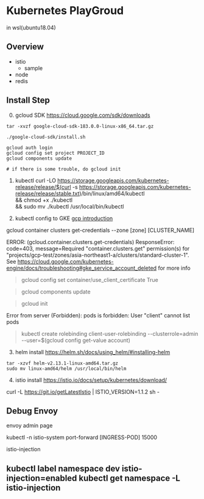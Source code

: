 # Kubernetes PlayGroud
in wsl(ubuntu18.04)

## Overview
- istio
  - sample
- node
- redis

## Install Step
0. gcloud SDK 
https://cloud.google.com/sdk/downloads

```
tar -xvzf google-cloud-sdk-183.0.0-linux-x86_64.tar.gz

./google-cloud-sdk/install.sh
```

```
gcloud auth login
gcloud config set project PROJECT_ID
gcloud components update

# if there is some trouble, do gcloud init
```

1. kubectl
curl -LO https://storage.googleapis.com/kubernetes-release/release/$(curl -s https://storage.googleapis.com/kubernetes-release/release/stable.txt)/bin/linux/amd64/kubectl \
&& chmod +x ./kubectl \
&& sudo mv ./kubectl /usr/local/bin/kubectl

2. kubectl config to GKE
[gcp introduction](https://cloud.google.com/kubernetes-engine/docs/how-to/cluster-access-for-kubectl)

gcloud container clusters get-credentials --zone [zone] [CLUSTER_NAME]


ERROR: (gcloud.container.clusters.get-credentials) ResponseError: code=403, message=Required "container.clusters.get" permission(s) for "projects/gcp-test/zones/asia-northeast1-a/clusters/standard-cluster-1". See https://cloud.google.com/kubernetes-engine/docs/troubleshooting#gke_service_account_deleted for more info
> gcloud config set container/use_client_certificate True

> gcloud components update

> gcloud init


Error from server (Forbidden): pods is forbidden: User "client" cannot list pods

> kubectl create rolebinding client-user-rolebinding --clusterrole=admin --user=$(gcloud config get-value account)


3. helm install
https://helm.sh/docs/using_helm/#installing-helm

```
tar -xzvf helm-v2.13.1-linux-amd64.tar.gz
sudo mv linux-amd64/helm /usr/local/bin/helm
```

4. istio install
https://istio.io/docs/setup/kubernetes/download/

curl -L https://git.io/getLatestIstio | ISTIO_VERSION=1.1.2 sh -


## Debug Envoy
envoy admin page 

kubectl -n istio-system port-forward [INGRESS-POD] 15000

istio-injection 

kubectl label namespace dev istio-injection=enabled
kubectl get namespace -L istio-injection
---
